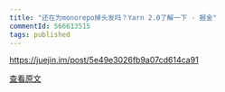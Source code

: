 ```yaml
---
title: "还在为monorepo掉头发吗？Yarn 2.0了解一下 - 掘金"
commentId: 566613515
tags: published
---
```


https://juejin.im/post/5e49e3026fb9a07cd614ca91
    
[查看原文](https://juejin.im/post/5e49e3026fb9a07cd614ca91)
    